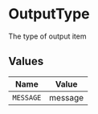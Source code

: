 # OutputType

The type of output item


## Values

| Name      | Value     |
| --------- | --------- |
| `MESSAGE` | message   |